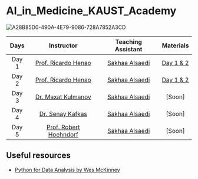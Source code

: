 # AI_in_Medicine_KAUST_Academy

![A28B85D0-490A-4E79-9086-728A7852A3CD](https://github.com/Sakhaa-Alsaedi/AI_in_Medicine_KAUST_Academy/assets/42935314/5fb68114-a8c7-4429-ad5d-fa4d21adc351)



| Days | Instructor| Teaching Assistant     |Materials |
| :---:         |     :---:      |          :---: |      :---: |
| Day 1  | [Prof. Ricardo Henao](https://www.kaust.edu.sa/en/study/faculty/ricardo-henao)   | [Sakhaa Alsaedi](https://cemse.kaust.edu.sa/cbrc/people/person/sakhaa-alsaedi)    | [Day 1 & 2](https://github.com/rhenaog/kacademy_kacst_day12)
| Day 2    | [Prof. Ricardo Henao](https://www.kaust.edu.sa/en/study/faculty/ricardo-henao)        | [Sakhaa Alsaedi](https://cemse.kaust.edu.sa/cbrc/people/person/sakhaa-alsaedi)      | [Day 1 & 2](https://github.com/rhenaog/kacademy_kacst_day12)
| Day 3 | [Dr. Maxat Kulmanov](https://cemse.kaust.edu.sa/people/person/maxat-kulmanov)     | [Sakhaa Alsaedi](https://cemse.kaust.edu.sa/cbrc/people/person/sakhaa-alsaedi)     |[Soon]
| Day 4   | [Dr. Senay Kafkas](https://cemse.kaust.edu.sa/cbrc/people/person/senay-kafkas)       | [Sakhaa Alsaedi](https://cemse.kaust.edu.sa/cbrc/people/person/sakhaa-alsaedi) |[Soon]
| Day 5  | [Prof. Robert Hoehndorf](https://cemse.kaust.edu.sa/cbrc/people/person/robert-hoehndorf)       | [Sakhaa Alsaedi](https://cemse.kaust.edu.sa/cbrc/people/person/sakhaa-alsaedi) |[Soon]


## Useful resources 
- [Python for Data Analysis by Wes McKinney](https://wesmckinney.com/book/)
